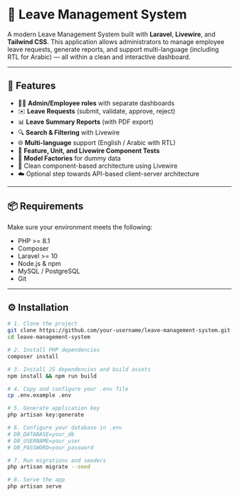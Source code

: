 # 🌿 Leave Management System

A modern Leave Management System built with **Laravel**, **Livewire**, and **Tailwind CSS**. This application allows administrators to manage employee leave requests, generate reports, and support multi-language (including RTL for Arabic) — all within a clean and interactive dashboard.

---

## 🚀 Features

- 🧑‍💼 **Admin/Employee roles** with separate dashboards
- ✉️ **Leave Requests** (submit, validate, approve, reject)
- 📊 **Leave Summary Reports** (with PDF export)
- 🔍 **Search & Filtering** with Livewire
- 🌐 **Multi-language** support (English / Arabic with RTL)
- 🧪 **Feature, Unit, and Livewire Component Tests**
- 🧪 **Model Factories** for dummy data
- 🎯 Clean component-based architecture using Livewire
- ☁️ Optional step towards API-based client-server architecture

---

## 📦 Requirements

Make sure your environment meets the following:

- PHP >= 8.1
- Composer
- Laravel >= 10
- Node.js & npm
- MySQL / PostgreSQL
- Git

---

## ⚙️ Installation

```bash
# 1. Clone the project
git clone https://github.com/your-username/leave-management-system.git
cd leave-management-system

# 2. Install PHP dependencies
composer install

# 3. Install JS dependencies and build assets
npm install && npm run build

# 4. Copy and configure your .env file
cp .env.example .env

# 5. Generate application key
php artisan key:generate

# 6. Configure your database in .env
# DB_DATABASE=your_db
# DB_USERNAME=your_user
# DB_PASSWORD=your_password

# 7. Run migrations and seeders
php artisan migrate --seed

# 8. Serve the app
php artisan serve
